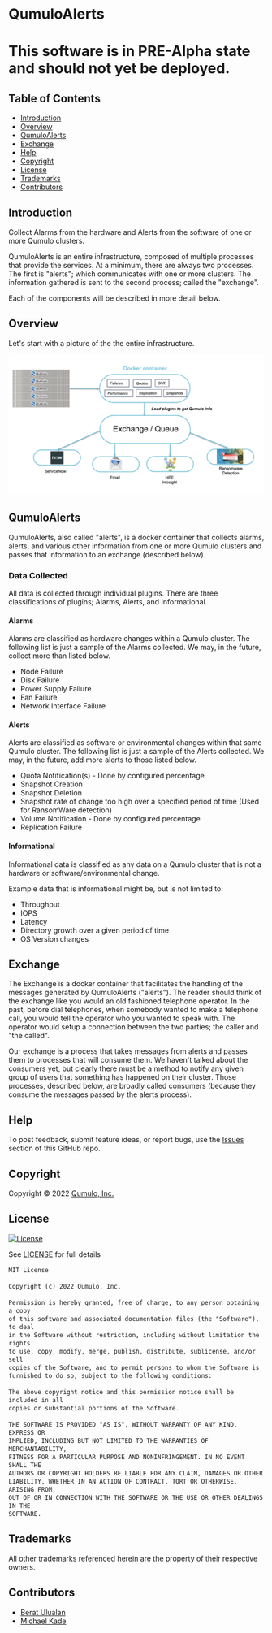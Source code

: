# QumuloAlerts

# This software is in PRE-Alpha state and should not yet be deployed.

## Table of Contents

   * [Introduction](#introduction)
   * [Overview](#overview)
   * [QumuloAlerts](#qumuloalerts)
   * [Exchange](#exchange)
   * [Help](#help)
   * [Copyright](#copyright)
   * [License](#license)
   * [Trademarks](#trademarks)
   * [Contributors](#contributors)

## Introduction

Collect Alarms from the hardware and Alerts from the software of one or more Qumulo clusters.

QumuloAlerts is an entire infrastructure, composed of multiple processes that provide the services.
At a minimum, there are always two processes. The first is "alerts"; which communicates with
one or more clusters. The information gathered is sent to the second process; called the "exchange".

Each of the components will be described in more detail below.

## Overview

Let's start with a picture of the the entire infrastructure.

![](Docs/QumuloAlerts.png)

## QumuloAlerts

QumuloAlerts, also called "alerts", is a docker container that collects alarms, alerts, and various other information from one or more Qumulo clusters and passes that information to an exchange (described below).

### Data Collected

All data is collected through individual plugins. There are three classifications of plugins; Alarms, Alerts, and Informational.

#### Alarms

Alarms are classified as hardware changes within a Qumulo cluster. The following list is just a sample of the Alarms collected. We may, in the future, collect more than listed below.

- Node Failure
- Disk Failure
- Power Supply Failure
- Fan Failure
- Network Interface Failure

#### Alerts

Alerts are classified as software or environmental changes within that same Qumulo cluster. The following list is just a sample of the Alerts collected. We may, in the future, add more alerts to those listed below.

- Quota Notification(s) - Done by configured percentage
- Snapshot Creation
- Snapshot Deletion
- Snapshot rate of change too high over a specified period of time (Used for RansomWare detection)
- Volume Notification - Done by configured percentage
- Replication Failure

#### Informational

Informational data is classified as any data on a Qumulo cluster that is not a hardware or software/environmental change.

Example data that is informational might be, but is not limited to:

- Throughput
- IOPS
- Latency
- Directory growth over a given period of time
- OS Version changes

## Exchange

The Exchange is a docker container that facilitates the handling of the messages generated by QumuloAlerts ("alerts"). The
reader should think of the exchange like you would an old fashioned telephone operator. In the past, before dial telephones, when somebody wanted to make a telephone call, you would tell the operator who you wanted to speak with. The operator would setup a connection between
the two parties; the caller and "the called". 

Our exchange is a process that takes messages from alerts and passes them to processes that will consume them. We haven't talked about
the consumers yet, but clearly there must be a method to notify any given group of users that something has happened on their cluster.
Those processes, described below, are broadly called consumers (because they consume the messages passed by the alerts process). 

## Help

To post feedback, submit feature ideas, or report bugs, use the [Issues](https://github.com/Qumulo/QumuloAlerts/issues) section of this GitHub repo.

## Copyright

Copyright © 2022 [Qumulo, Inc.](https://qumulo.com)

## License

[![License](https://img.shields.io/badge/license-MIT-green)](https://opensource.org/licenses/MIT)

See [LICENSE](LICENSE) for full details

    MIT License
    
    Copyright (c) 2022 Qumulo, Inc.
    
    Permission is hereby granted, free of charge, to any person obtaining a copy
    of this software and associated documentation files (the "Software"), to deal
    in the Software without restriction, including without limitation the rights
    to use, copy, modify, merge, publish, distribute, sublicense, and/or sell
    copies of the Software, and to permit persons to whom the Software is
    furnished to do so, subject to the following conditions:
    
    The above copyright notice and this permission notice shall be included in all
    copies or substantial portions of the Software.
    
    THE SOFTWARE IS PROVIDED "AS IS", WITHOUT WARRANTY OF ANY KIND, EXPRESS OR
    IMPLIED, INCLUDING BUT NOT LIMITED TO THE WARRANTIES OF MERCHANTABILITY,
    FITNESS FOR A PARTICULAR PURPOSE AND NONINFRINGEMENT. IN NO EVENT SHALL THE
    AUTHORS OR COPYRIGHT HOLDERS BE LIABLE FOR ANY CLAIM, DAMAGES OR OTHER
    LIABILITY, WHETHER IN AN ACTION OF CONTRACT, TORT OR OTHERWISE, ARISING FROM,
    OUT OF OR IN CONNECTION WITH THE SOFTWARE OR THE USE OR OTHER DEALINGS IN THE
    SOFTWARE.

## Trademarks

All other trademarks referenced herein are the property of their respective owners.

## Contributors

 - [Berat Ulualan](https://github.com/beratulualan)
 - [Michael Kade](https://github.com/mikekade)
